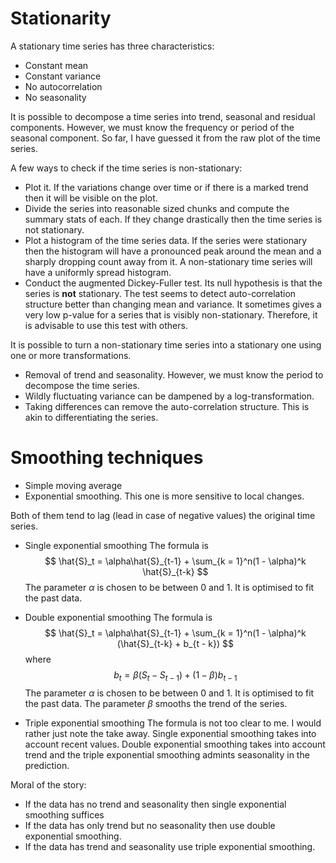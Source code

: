 # Stationarity

A stationary time series has three characteristics:

- Constant mean
- Constant variance
- No autocorrelation
- No seasonality

It is possible to decompose a time series into trend, seasonal and residual 
components. However, we must know the frequency or period of the seasonal 
component. So far, I have guessed it from the raw plot of the time series.

A few ways to check if the time series is non-stationary:

- Plot it. If the variations change over time or if there is a marked trend then
it will be visible on the plot.
- Divide the series into reasonable sized chunks and compute the summary stats 
of each. If they change drastically then the time series is not stationary.
- Plot a histogram of the time series data. If the series were stationary then
the histogram will have a pronounced peak around the mean and a sharply dropping
count away from it. A non-stationary time series will have a uniformly spread
histogram.
- Conduct the augmented Dickey-Fuller test. Its null hypothesis is that the 
series is **not** stationary. The test seems to detect auto-correlation structure
better than changing mean and variance. It sometimes gives a very low p-value for
a series that is visibly non-stationary. Therefore, it is advisable to use this
test with others.

It is possible to turn a non-stationary time series into a stationary one using
one or more transformations.

- Removal of trend and seasonality. However, we must know the period to decompose
the time series.
- Wildly fluctuating variance can be dampened by a log-transformation.
- Taking differences can remove the auto-correlation structure. This is akin to 
differentiating the series.

# Smoothing techniques

- Simple moving average
- Exponential smoothing. This one is more sensitive to local changes.

Both of them tend to lag (lead in case of negative values) the original time 
series.

- Single exponential smoothing
The formula is
$$
\hat{S}_t = \alpha\hat{S}_{t-1} + \sum_{k = 1}^n(1 - \alpha)^k \hat{S}_{t-k}
$$
The parameter $\alpha$ is chosen to be between $0$ and $1$. It is optimised to
fit the past data.

- Double exponential smoothing
The formula is
$$
\hat{S}_t = \alpha\hat{S}_{t-1} + \sum_{k = 1}^n(1 - \alpha)^k (\hat{S}_{t-k} +
b_{t - k})
$$
where
$$
b_t = \beta(S_t - S_{t-1}) + (1 - \beta)b_{t-1}
$$
The parameter $\alpha$ is chosen to be between $0$ and $1$. It is optimised to
fit the past data. The parameter $\beta$ smooths the trend of the series.

- Triple exponential smoothing
The formula is not too clear to me. I would rather just note the take away.
Single exponential smoothing takes into account recent values. Double exponential
smoothing takes into account trend and the triple exponential smoothing admints
seasonality in the prediction.

Moral of the story:

- If the data has no trend and seasonality then single exponential smoothing 
suffices
- If the data has only trend but no seasonality then use double exponential smoothing.
- If the data has trend and seasonality use triple exponential smoothing.
